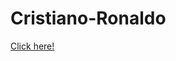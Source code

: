 # Cristiano-Ronaldo



<a href="https://rogsahil.github.io/Cristiano-Ronaldo/cr7">Click here!</a>




